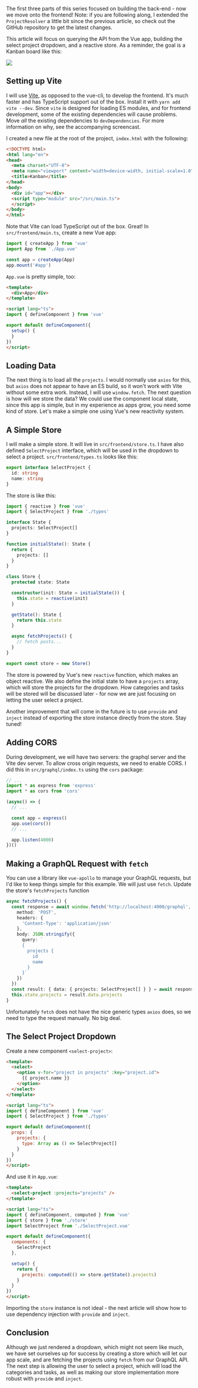 The first three parts of this series focused on building the back-end - now we move onto the frontend! Note: if you are following along, I extended the `ProjectResolver` a little bit since the previous article, so check out the GitHub repository to get the latest changes.

This article will focus on querying the API from the Vue app, building the select project dropdown, and a reactive store. As a reminder, the goal is a Kanban board like this:

![](https://raw.githubusercontent.com/lmiller1990/graphql-rest-vue/develop/SS1.png)

## Setting up Vite

I will use [Vite](https://github.com/vitejs/vite), as opposed to the vue-cli, to develop the frontend. It's much faster and has TypeScript support out of the box. Install it with `yarn add vite --dev`. Since `vite` is designed for loading ES modules, and for frontend development, some of the existing dependencies will cause problems. Move *all* the existing dependencies to `devDependencies`. For more information on why, see the accompanying screencast.

I created a new file at the root of the project, `index.html` with the following:

```html
<!DOCTYPE html>
<html lang="en">
<head>
  <meta charset="UTF-8">
  <meta name="viewport" content="width=device-width, initial-scale=1.0">
  <title>Kanban</title>
</head>
<body>
  <div id="app"></div>
  <script type="module" src="/src/main.ts">
  </script>
</body>
</html>
```

Note that Vite can load TypeScript out of the box. Great! In `src/frontend/main.ts`, create a new Vue app:

```ts
import { createApp } from 'vue'
import App from './App.vue'

const app = createApp(App)
app.mount('#app')
```

`App.vue` is pretty simple, too:

```html
<template>
  <div>App</div>
</template>

<script lang="ts">
import { defineComponent } from 'vue'

export default defineComponent({
  setup() {
  }
})
</script>
```

## Loading Data

The next thing is to load all the `projects`. I would normally use `axios` for this, but `axios` does not appear to have an ES build, so it won't work with Vite without some extra work. Instead, I will use `window.fetch`. The next question is how will we store the data? We could use the component local state, since this app is simple, but in my experience as apps grow, you need some kind of store. Let's make a simple one using Vue's new reactivity system.

## A Simple Store

I will make a simple store. It will live in `src/frontend/store.ts`. I have also defined `SelectProject` interface, which will be used in the dropdown to select a project. `src/frontend/types.ts` looks like this:

```ts
export interface SelectProject {
  id: string
  name: string
}
```

The store is like this:

```ts
import { reactive } from 'vue'
import { SelectProject } from './types'

interface State {
  projects: SelectProject[]
}

function initialState(): State {
  return {
    projects: []
  }
}

class Store {
  protected state: State

  constructor(init: State = initialState()) {
    this.state = reactive(init)
  }

  getState(): State {
    return this.state
  }

  async fetchProjects() {
    // fetch posts...
  }
}

export const store = new Store()
```

The store is powered by Vue's new `reactive` function, which makes an object reactive. We also define the initial state to have a `projects` array, which will store the projects for the dropdown. How categories and tasks will be stored will be discussed later - for now we are just focusing on letting the user select a project.

Another improvement that will come in the future is to use `provide` and `inject` instead of exporting the store instance directly from the store. Stay tuned!

## Adding CORS

During development, we will have two servers: the graphql server and the Vite dev server. To allow cross origin requests, we need to enable CORS. I did this in `src/graphql/index.ts` using the `cors` package:

```ts
// ...
import * as express from 'express'
import * as cors from 'cors'

(async() => {
  // ...

  const app = express()
  app.use(cors())
  // ...

  app.listen(4000)
})()
```

## Making a GraphQL Request with `fetch`

You can use a library like `vue-apollo` to manage your GraphQL requests, but I'd like to keep things simple for this example. We will just use `fetch`. Update the store's `fetchProjects` function

```ts
async fetchProjects() {
  const response = await window.fetch('http://localhost:4000/graphql', {
    method: 'POST',
    headers: {
      'Content-Type': 'application/json'
    },
    body: JSON.stringify({
      query: `
      {
        projects {
          id
          name
        }
      }`
    })
  })
  const result: { data: { projects: SelectProject[] } } = await response.json()
  this.state.projects = result.data.projects
}
```

Unfortunately `fetch` does not have the nice generic types `axios` does, so we need to type the request manually. No big deal.

## The Select Project Dropdown

Create a new component `<select-project>`:

```html
<template>
  <select>
    <option v-for="project in projects" :key="project.id">
      {{ project.name }}
    </option>
  </select>
</template>

<script lang="ts">
import { defineComponent } from 'vue'
import { SelectProject } from './types'

export default defineComponent({
  props: {
    projects: {
      type: Array as () => SelectProject[]
    }
  }
})
</script>
```

And use it in `App.vue`:

```html
<template>
  <select-project :projects="projects" />
</template>

<script lang="ts">
import { defineComponent, computed } from 'vue'
import { store } from './store'
import SelectProject from './SelectProject.vue'

export default defineComponent({
  components: {
    SelectProject
  },

  setup() {
    return {
      projects: computed(() => store.getState().projects)
    }
  }
})
</script>
```

Importing the `store` instance is not ideal - the next article will show how to use dependency injection with `provide` and `inject`.

## Conclusion

Although we just rendered a dropdown, which might not seem like much, we have set ourselves up for success by creating a store which will let our app scale, and are fetching the projects using `fetch` from our GraphQL API. The next step is allowing the user to select a project, which will load the categories and tasks, as well as making our store implementation more robust with `provide` and `inject`.
